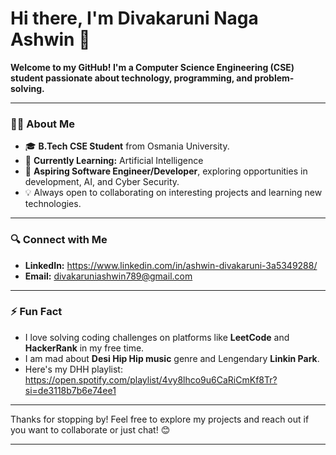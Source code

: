 
# Hi there, I'm Divakaruni Naga Ashwin 👋

**Welcome to my GitHub! I'm a Computer Science Engineering (CSE) student passionate about technology, programming, and problem-solving.** 

---

### 🧑‍💻 About Me
- 🎓 **B.Tech CSE Student** from Osmania University.
- 🌱 **Currently Learning:** Artificial Intelligence
- 💼 **Aspiring Software Engineer/Developer**, exploring opportunities in development, AI, and Cyber Security.
- 💡 Always open to collaborating on interesting projects and learning new technologies.

---

### 🔍 Connect with Me
- **LinkedIn:** https://www.linkedin.com/in/ashwin-divakaruni-3a5349288/
- **Email:** divakaruniashwin789@gmail.com
---

### ⚡ Fun Fact
- I love solving coding challenges on platforms like **LeetCode** and **HackerRank** in my free time.
- I am mad about **Desi Hip Hip music** genre and Lengendary **Linkin Park**.
- Here's my DHH playlist: https://open.spotify.com/playlist/4vy8lhco9u6CaRiCmKf8Tr?si=de3118b7b6e74ee1

---

Thanks for stopping by! Feel free to explore my projects and reach out if you want to collaborate or just chat! 😊

---
